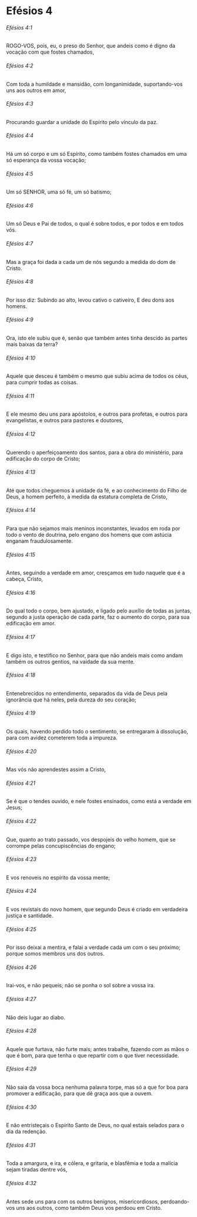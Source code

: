 # Efésios 4

###### Efésios 4:1

ROGO-VOS, pois, eu, o preso do Senhor, que andeis como é digno da vocação com que fostes chamados,

###### Efésios 4:2

Com toda a humildade e mansidão, com longanimidade, suportando-vos uns aos outros em amor,

###### Efésios 4:3

Procurando guardar a unidade do Espírito pelo vínculo da paz.

###### Efésios 4:4

Há um só corpo e um só Espírito, como também fostes chamados em uma só esperança da vossa vocação;

###### Efésios 4:5

Um só SENHOR, uma só fé, um só batismo;

###### Efésios 4:6

Um só Deus e Pai de todos, o qual é sobre todos, e por todos e em todos vós.

###### Efésios 4:7

Mas a graça foi dada a cada um de nós segundo a medida do dom de Cristo.

###### Efésios 4:8

Por isso diz: Subindo ao alto, levou cativo o cativeiro, E deu dons aos homens.

###### Efésios 4:9

Ora, isto ele subiu que é, senão que também antes tinha descido às partes mais baixas da terra?

###### Efésios 4:10

Aquele que desceu é também o mesmo que subiu acima de todos os céus, para cumprir todas as coisas.

###### Efésios 4:11

E ele mesmo deu uns para apóstolos, e outros para profetas, e outros para evangelistas, e outros para pastores e doutores,

###### Efésios 4:12

Querendo o aperfeiçoamento dos santos, para a obra do ministério, para edificação do corpo de Cristo;

###### Efésios 4:13

Até que todos cheguemos à unidade da fé, e ao conhecimento do Filho de Deus, a homem perfeito, à medida da estatura completa de Cristo,

###### Efésios 4:14

Para que não sejamos mais meninos inconstantes, levados em roda por todo o vento de doutrina, pelo engano dos homens que com astúcia enganam fraudulosamente.

###### Efésios 4:15

Antes, seguindo a verdade em amor, cresçamos em tudo naquele que é a cabeça, Cristo,

###### Efésios 4:16

Do qual todo o corpo, bem ajustado, e ligado pelo auxílio de todas as juntas, segundo a justa operação de cada parte, faz o aumento do corpo, para sua edificação em amor.

###### Efésios 4:17

E digo isto, e testifico no Senhor, para que não andeis mais como andam também os outros gentios, na vaidade da sua mente.

###### Efésios 4:18

Entenebrecidos no entendimento, separados da vida de Deus pela ignorância que há neles, pela dureza do seu coração;

###### Efésios 4:19

Os quais, havendo perdido todo o sentimento, se entregaram à dissolução, para com avidez cometerem toda a impureza.

###### Efésios 4:20

Mas vós não aprendestes assim a Cristo,

###### Efésios 4:21

Se é que o tendes ouvido, e nele fostes ensinados, como está a verdade em Jesus;

###### Efésios 4:22

Que, quanto ao trato passado, vos despojeis do velho homem, que se corrompe pelas concupiscências do engano;

###### Efésios 4:23

E vos renoveis no espírito da vossa mente;

###### Efésios 4:24

E vos revistais do novo homem, que segundo Deus é criado em verdadeira justiça e santidade.

###### Efésios 4:25

Por isso deixai a mentira, e falai a verdade cada um com o seu próximo; porque somos membros uns dos outros.

###### Efésios 4:26

Irai-vos, e não pequeis; não se ponha o sol sobre a vossa ira.

###### Efésios 4:27

Não deis lugar ao diabo.

###### Efésios 4:28

Aquele que furtava, não furte mais; antes trabalhe, fazendo com as mãos o que é bom, para que tenha o que repartir com o que tiver necessidade.

###### Efésios 4:29

Não saia da vossa boca nenhuma palavra torpe, mas só a que for boa para promover a edificação, para que dê graça aos que a ouvem.

###### Efésios 4:30

E não entristeçais o Espírito Santo de Deus, no qual estais selados para o dia da redenção.

###### Efésios 4:31

Toda a amargura, e ira, e cólera, e gritaria, e blasfêmia e toda a malícia sejam tiradas dentre vós,

###### Efésios 4:32

Antes sede uns para com os outros benignos, misericordiosos, perdoando-vos uns aos outros, como também Deus vos perdoou em Cristo.

